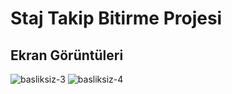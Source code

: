 # Staj Takip Bitirme Projesi


## Ekran Görüntüleri

![basliksiz-3](https://user-images.githubusercontent.com/27341307/42474546-986e9282-83d0-11e8-94b9-4b575b4426c1.png)
![basliksiz-4](https://user-images.githubusercontent.com/27341307/42474613-c6582f00-83d0-11e8-94e7-47644ecbbdb5.png)

